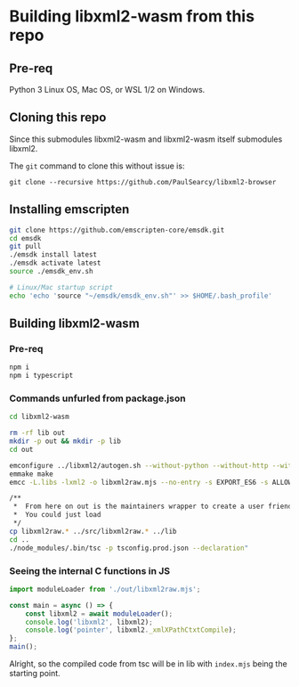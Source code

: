 # Building libxml2-wasm from this repo

## Pre-req
Python 3
Linux OS, Mac OS, or WSL 1/2 on Windows. 

## Cloning this repo
Since this submodules libxml2-wasm and libxml2-wasm itself submodules libxml2.

The `git` command to clone this without issue is:

`git clone --recursive https://github.com/PaulSearcy/libxml2-browser`

## Installing emscripten
```sh
git clone https://github.com/emscripten-core/emsdk.git
cd emsdk
git pull
./emsdk install latest
./emsdk activate latest
source ./emsdk_env.sh

# Linux/Mac startup script
echo 'echo 'source "~/emsdk/emsdk_env.sh"' >> $HOME/.bash_profile'
```
## Building libxml2-wasm

### Pre-req
```sh
npm i 
npm i typescript
```

### Commands unfurled from package.json
```sh
cd libxml2-wasm

rm -rf lib out
mkdir -p out && mkdir -p lib
cd out

emconfigure ../libxml2/autogen.sh --without-python --without-http --without-sax1 --without-modules --without-html --without-threads --without-zlib --without-lzma --disable-shared --enable-static
emmake make
emcc -L.libs -lxml2 -o libxml2raw.mjs --no-entry -s EXPORT_ES6 -s ALLOW_MEMORY_GROWTH -s ALLOW_TABLE_GROWTH -s EXPORTED_RUNTIME_METHODS=@../binding/exported-runtime-functions.txt -s EXPORTED_FUNCTIONS=@../binding/exported-functions.txt -s SINGLE_FILE

/**
 *  From here on out is the maintainers wrapper to create a user friendly interface. 
 *  You could just load 
 */
cp libxml2raw.* ../src/libxml2raw.* ../lib
cd ..
./node_modules/.bin/tsc -p tsconfig.prod.json --declaration"
```

### Seeing the internal C functions in JS
```js
import moduleLoader from './out/libxml2raw.mjs';

const main = async () => {
    const libxml2 = await moduleLoader();
    console.log('libxml2', libxml2);
    console.log('pointer', libxml2._xmlXPathCtxtCompile);
};
main();
```


Alright, so the compiled code from tsc will be in lib with `index.mjs` being the starting point.